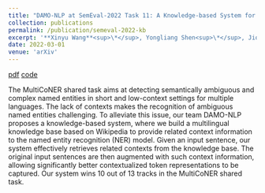 ```yaml
---
title: "DAMO-NLP at SemEval-2022 Task 11: A Knowledge-based System for Multilingual Named Entity Recognition"
collection: publications
permalink: /publication/semeval-2022-kb
excerpt: '**Xinyu Wang**<sup>\*</sup>, Yongliang Shen<sup>\*</sup>, Jiong Cai<sup>\*</sup>, Tao Wang, Xiaobin Wang, Pengjun Xie, Fei Huang, Weiming Lu, Yueting Zhuang, Kewei Tu, Wei Lu, Yong Jiang.'
date: 2022-03-01
venue: 'arXiv'
---
```


<!-- [pdf](https://arxiv.org/pdf/1906.07880.pdf)
[code](https://github.com/wangxinyu0922/Second_Order_SDP)
[bibtex](https://www.aclweb.org/anthology/P19-1454.bib) -->
[pdf](https://arxiv.org/abs/2203.00545)
[code](https://github.com/Alibaba-NLP/KB-NER)

The MultiCoNER shared task aims at detecting semantically ambiguous and complex named entities in short and low-context settings for multiple languages. The lack of contexts makes the recognition of ambiguous named entities challenging. To alleviate this issue, our team DAMO-NLP proposes a knowledge-based system, where we build a multilingual knowledge base based on Wikipedia to provide related context information to the named entity recognition (NER) model. Given an input sentence, our system effectively retrieves related contexts from the knowledge base. The original input sentences are then augmented with such context information, allowing significantly better contextualized token representations to be captured. Our system wins 10 out of 13 tracks in the MultiCoNER shared task.

